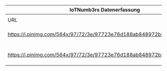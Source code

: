 |IoTNumb3rs Datenerfassung|||||||||||
| ---- | ---- | ---- | ---- | ---- | ---- | ---- | ---- | ---- | ---- | ---- |
||||||||||||
|URL|home_url|filename|device_class|device_count|market_class|market_volume|prognosis_year|publication_year|authorship_class|Dropbox folder|
|https://i.pinimg.com/564x/97/72/3e/97723e76d188ab848972b5a1fa14de7a.jpg|https://www.visualistan.com/2017/01/huge-scale-of-potential-savings-in-industrial-internet-of-things.html|file7_97723e76d188ab848972b5a1fa14de7a.jpg|||value|1100000000|2022|2017|blogger|JinlinHolic/20181230-1500|
|https://i.pinimg.com/564x/97/72/3e/97723e76d188ab848972b5a1fa14de7a.jpg|https://www.visualistan.com/2017/01/huge-scale-of-potential-savings-in-industrial-internet-of-things.html|file7_97723e76d188ab848972b5a1fa14de7a.jpg|||value(global)|1.9E+13|2027|2017|blogger|JinlinHolic/20181230-1500|

